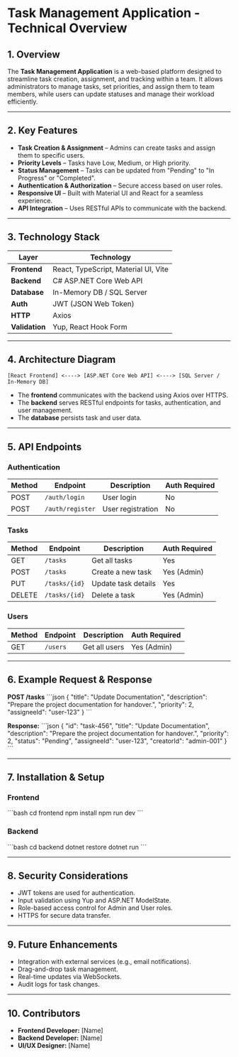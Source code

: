 
# Task Management Application - Technical Overview

## 1. Overview
The **Task Management Application** is a web-based platform designed to streamline task creation, assignment, and tracking within a team. 
It allows administrators to manage tasks, set priorities, and assign them to team members, while users can update statuses and manage their workload efficiently.

---

## 2. Key Features
- **Task Creation & Assignment** – Admins can create tasks and assign them to specific users.
- **Priority Levels** – Tasks have Low, Medium, or High priority.
- **Status Management** – Tasks can be updated from "Pending" to "In Progress" or "Completed".
- **Authentication & Authorization** – Secure access based on user roles.
- **Responsive UI** – Built with Material UI and React for a seamless experience.
- **API Integration** – Uses RESTful APIs to communicate with the backend.

---

## 3. Technology Stack

| Layer        | Technology                              |
|--------------|-----------------------------------------|
| **Frontend** | React, TypeScript, Material UI, Vite    |
| **Backend**  | C# ASP.NET Core Web API                  |
| **Database** | In-Memory DB / SQL Server               |
| **Auth**     | JWT (JSON Web Token)                    |
| **HTTP**     | Axios                                   |
| **Validation** | Yup, React Hook Form                  |

---

## 4. Architecture Diagram
```plaintext
[React Frontend] <----> [ASP.NET Core Web API] <----> [SQL Server / In-Memory DB]
```
- The **frontend** communicates with the backend using Axios over HTTPS.
- The **backend** serves RESTful endpoints for tasks, authentication, and user management.
- The **database** persists task and user data.

---

## 5. API Endpoints

### **Authentication**
| Method | Endpoint         | Description           | Auth Required |
|--------|------------------|-----------------------|--------------|
| POST   | `/auth/login`    | User login            | No           |
| POST   | `/auth/register` | User registration     | No           |

### **Tasks**
| Method | Endpoint         | Description             | Auth Required |
|--------|------------------|-------------------------|--------------|
| GET    | `/tasks`         | Get all tasks           | Yes          |
| POST   | `/tasks`         | Create a new task       | Yes (Admin)  |
| PUT    | `/tasks/{id}`    | Update task details     | Yes          |
| DELETE | `/tasks/{id}`    | Delete a task           | Yes (Admin)  |

### **Users**
| Method | Endpoint         | Description             | Auth Required |
|--------|------------------|-------------------------|--------------|
| GET    | `/users`         | Get all users           | Yes (Admin)  |

---

## 6. Example Request & Response

**POST /tasks**
\`\`\`json
{
  "title": "Update Documentation",
  "description": "Prepare the project documentation for handover.",
  "priority": 2,
  "assigneeId": "user-123"
}
\`\`\`

**Response:**
\`\`\`json
{
  "id": "task-456",
  "title": "Update Documentation",
  "description": "Prepare the project documentation for handover.",
  "priority": 2,
  "status": "Pending",
  "assigneeId": "user-123",
  "creatorId": "admin-001"
}
\`\`\`

---

## 7. Installation & Setup

### **Frontend**
\`\`\`bash
cd frontend
npm install
npm run dev
\`\`\`

### **Backend**
\`\`\`bash
cd backend
dotnet restore
dotnet run
\`\`\`

---

## 8. Security Considerations
- JWT tokens are used for authentication.
- Input validation using Yup and ASP.NET ModelState.
- Role-based access control for Admin and User roles.
- HTTPS for secure data transfer.

---

## 9. Future Enhancements
- Integration with external services (e.g., email notifications).
- Drag-and-drop task management.
- Real-time updates via WebSockets.
- Audit logs for task changes.

---

## 10. Contributors
- **Frontend Developer:** [Name]
- **Backend Developer:** [Name]
- **UI/UX Designer:** [Name]
